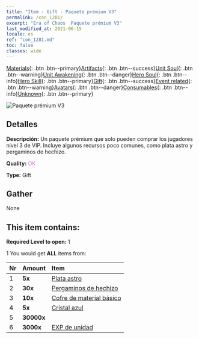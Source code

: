 ```yaml
---
title: "Item - Gift - Paquete prémium V3"
permalink: /con_1281/
excerpt: "Era of Chaos  Paquete prémium V3"
last_modified_at: 2021-06-15
locale: es
ref: "con_1281.md"
toc: false
classes: wide
---
```

 [Materials](/ItemsES/){: .btn .btn--primary}[Artifacts](/ItemsES/Artifacts/){: .btn .btn--success}[Unit Soul](/ItemsES/UnitSoul/){: .btn .btn--warning}[Unit Awakening](/ItemsES/UnitAwakening/){: .btn .btn--danger}[Hero Soul](/ItemsES/HeroSoul/){: .btn .btn--info}[Hero Skill](/ItemsES/HeroSkill/){: .btn .btn--primary}[Gift](/ItemsES/Gift/){: .btn .btn--success}[Event related](/ItemsES/Events/){: .btn .btn--warning}[Avatars](/ItemsES/Avatars/){: .btn .btn--danger}[Consumables](/ItemsES/Consumables/){: .btn .btn--info}[Unknown](/ItemsES/Unknown/){: .btn .btn--primary}

 ![Paquete prémium V3](/images/t/i_905003.png)

## Detalles
 **Descripción:** Un paquete prémium que solo pueden comprar los jugadores nivel 3 de VIP. Incluye algunos recursos poco comunes, como plata astro y pergaminos de hechizo.

 **Quality:** <span style="color: #DA70D6">OK</span>

 **Type:** Gift

## Gather

  None

## This item contains:

 **Required Level to open:** 1

 1 You would get **ALL** items  from:

  | Nr | Amount |     Item    |
  |:---|:-------|:------------|
  | 1 |  **5x** | [Plata astro](/ItemsES/con_969/) |  | 
  | 2 |  **30x** | [Pergaminos de hechizo](/ItemsES/con_694/) |  | 
  | 3 |  **10x** | [Cofre de material básico](/ItemsES/con_756/) |  | 
  | 4 |  **5x** | [Cristal azul](/ItemsES/con_716/) |  | 
  | 5 |  **30000x** | <i class="fas fa-coins"/> |  | 
  | 6 |  **3000x** | [EXP de unidad](/ItemsES/con_902/) |  | 
